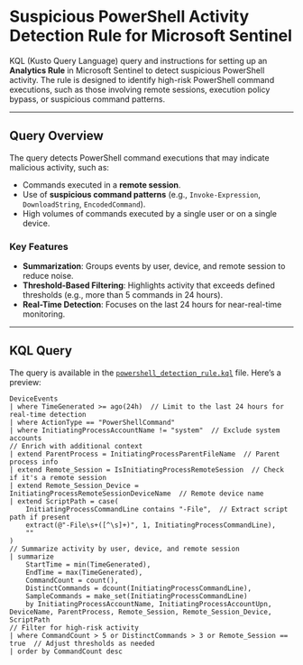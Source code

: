 # Suspicious PowerShell Activity Detection Rule for Microsoft Sentinel

KQL (Kusto Query Language) query and instructions for setting up an **Analytics Rule** in Microsoft Sentinel to detect suspicious PowerShell activity. The rule is designed to identify high-risk PowerShell command executions, such as those involving remote sessions, execution policy bypass, or suspicious command patterns.

---

## **Query Overview**

The query detects PowerShell command executions that may indicate malicious activity, such as:
- Commands executed in a **remote session**.
- Use of **suspicious command patterns** (e.g., `Invoke-Expression`, `DownloadString`, `EncodedCommand`).
- High volumes of commands executed by a single user or on a single device.

### Key Features
- **Summarization**: Groups events by user, device, and remote session to reduce noise.
- **Threshold-Based Filtering**: Highlights activity that exceeds defined thresholds (e.g., more than 5 commands in 24 hours).
- **Real-Time Detection**: Focuses on the last 24 hours for near-real-time monitoring.

---

## **KQL Query**

The query is available in the [`powershell_detection_rule.kql`](powershell_detection_rule.kql) file. Here’s a preview:

```kql
DeviceEvents
| where TimeGenerated >= ago(24h)  // Limit to the last 24 hours for real-time detection
| where ActionType == "PowerShellCommand"
| where InitiatingProcessAccountName != "system"  // Exclude system accounts
// Enrich with additional context
| extend ParentProcess = InitiatingProcessParentFileName  // Parent process info
| extend Remote_Session = IsInitiatingProcessRemoteSession  // Check if it's a remote session
| extend Remote_Session_Device = InitiatingProcessRemoteSessionDeviceName  // Remote device name
| extend ScriptPath = case(
    InitiatingProcessCommandLine contains "-File",  // Extract script path if present
    extract(@"-File\s+([^\s]+)", 1, InitiatingProcessCommandLine),
    ""
)
// Summarize activity by user, device, and remote session
| summarize
    StartTime = min(TimeGenerated),
    EndTime = max(TimeGenerated),
    CommandCount = count(),
    DistinctCommands = dcount(InitiatingProcessCommandLine),
    SampleCommands = make_set(InitiatingProcessCommandLine)
    by InitiatingProcessAccountName, InitiatingProcessAccountUpn, DeviceName, ParentProcess, Remote_Session, Remote_Session_Device, ScriptPath
// Filter for high-risk activity
| where CommandCount > 5 or DistinctCommands > 3 or Remote_Session == true  // Adjust thresholds as needed
| order by CommandCount desc
